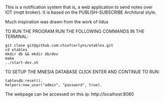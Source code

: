 This is a notification system that is, a web application to send notes over IOT (mqtt broker). It is based on the PUBLISH-SUBSCRIBE Architural style.

Much inspiration was drawn from the work of ildus

TO RUN THE PROGRAM RUN THE FOLLOWING COMMANDS IN THE TERMINAL:

    git clone git@github.com:chiefcorlyns/etables.git
    cd etables
    mkdir db && mkdir db/dev
    make
    ../start-dev.sh
    
TO SETUP THE MNESIA DATABASE CLICK ENTER AND CONTINUE TO RUN:

    tablesdb:reset().
    helpers:new_user("admin", "password", true).
    
The webpage can be accessed on this ip: http://localhost:8080
